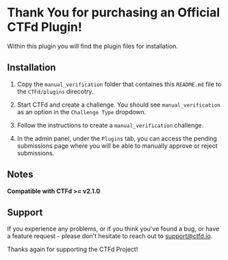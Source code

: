 # Thank You for purchasing an Official CTFd Plugin!

Within this plugin you will find the plugin files for installation.

## Installation

1. Copy the `manual_verification` folder that containes this `README.md` file to the
 `CTFd/plugins` direcotry.

2. Start CTFd and create a challenge. You should see `manual_verification` as an
option in the `Challenge Type` dropdown.

3. Follow the instructions to create a `manual_verification` challenge.

4. In the admin panel, under the `Plugins` tab, you can access the pending
submissions page where you will be able to manually approve or reject
submissions.

## Notes

**Compatible with CTFd >= v2.1.0**

## Support

If you experience any problems, or if you think you've found a
bug, or have a feature request - please don't hesitate to reach
out to support@ctfd.io.

Thanks again for supporting the CTFd Project!

